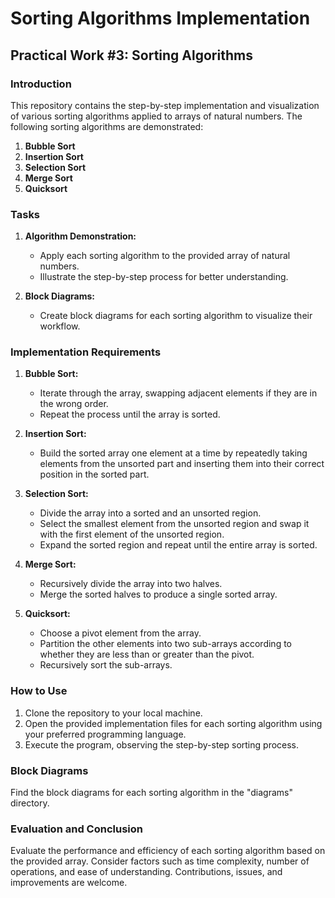 # Sorting Algorithms Implementation

## Practical Work #3: Sorting Algorithms

### Introduction
This repository contains the step-by-step implementation and visualization of various sorting algorithms applied to arrays of natural numbers. The following sorting algorithms are demonstrated:

1. **Bubble Sort**
2. **Insertion Sort**
3. **Selection Sort**
4. **Merge Sort**
5. **Quicksort**

### Tasks
1. **Algorithm Demonstration:**
   - Apply each sorting algorithm to the provided array of natural numbers.
   - Illustrate the step-by-step process for better understanding.

2. **Block Diagrams:**
   - Create block diagrams for each sorting algorithm to visualize their workflow.

### Implementation Requirements
1. **Bubble Sort:**
   - Iterate through the array, swapping adjacent elements if they are in the wrong order.
   - Repeat the process until the array is sorted.

2. **Insertion Sort:**
   - Build the sorted array one element at a time by repeatedly taking elements from the unsorted part and inserting them into their correct position in the sorted part.

3. **Selection Sort:**
   - Divide the array into a sorted and an unsorted region.
   - Select the smallest element from the unsorted region and swap it with the first element of the unsorted region.
   - Expand the sorted region and repeat until the entire array is sorted.

4. **Merge Sort:**
   - Recursively divide the array into two halves.
   - Merge the sorted halves to produce a single sorted array.

5. **Quicksort:**
   - Choose a pivot element from the array.
   - Partition the other elements into two sub-arrays according to whether they are less than or greater than the pivot.
   - Recursively sort the sub-arrays.

### How to Use
1. Clone the repository to your local machine.
2. Open the provided implementation files for each sorting algorithm using your preferred programming language.
3. Execute the program, observing the step-by-step sorting process.

### Block Diagrams
Find the block diagrams for each sorting algorithm in the "diagrams" directory.

### Evaluation and Conclusion
Evaluate the performance and efficiency of each sorting algorithm based on the provided array. Consider factors such as time complexity, number of operations, and ease of understanding. Contributions, issues, and improvements are welcome.
